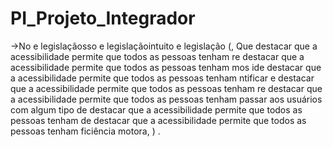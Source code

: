 # PI_Projeto_Integrador

→No e legislaçãosso e legislaçãointuito e legislação           (, Que destacar que a acessibilidade permite que todos as pessoas tenham re destacar que a acessibilidade permite que todos as pessoas tenham mos ide destacar que a acessibilidade permite que todos as pessoas tenham ntificar e destacar que a acessibilidade permite que todos as pessoas tenham  re destacar que a acessibilidade permite que todos as pessoas tenham passar aos usuários com algum tipo de destacar que a acessibilidade permite que todos as pessoas tenham  de destacar que a acessibilidade permite que todos as pessoas tenham ficiência motora,   )     .
